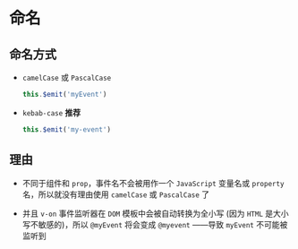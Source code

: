 # 命名

## 命名方式

+ `camelCase` 或 `PascalCase`

  ```js
  this.$emit('myEvent')
  ```

+ `kebab-case` **推荐**

  ```js
  this.$emit('my-event')
  ```

## 理由

+ 不同于组件和 `prop`，事件名不会被用作一个 `JavaScript` 变量名或 `property` 名，所以就没有理由使用 `camelCase` 或 `PascalCase` 了

+ 并且 `v-on` 事件监听器在 `DOM` 模板中会被自动转换为全小写 (因为 `HTML` 是大小写不敏感的)，所以 `@myEvent` 将会变成 `@myevent` ——导致 `myEvent` 不可能被监听到
